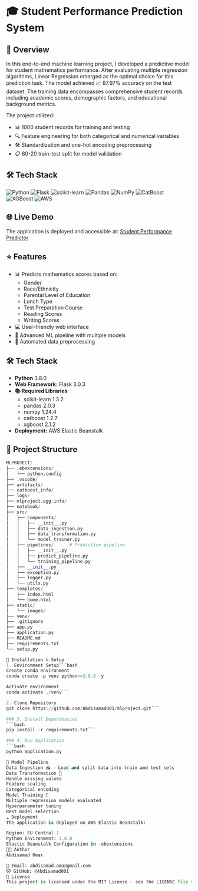 # 🎓 Student Performance Prediction System

## 🔎 Overview
In this end-to-end machine learning project, I developed a predictive model for student mathematics performance. After evaluating multiple regression algorithms, Linear Regression emerged as the optimal choice for this prediction task. The model achieved 📈 87.97% accuracy on the test dataset. The training data encompasses comprehensive student records including academic scores, demographic factors, and educational background metrics.

The project utilized:
- 📊 1000 student records for training and testing 
- 🔍 Feature engineering for both categorical and numerical variables
- 🛠️ Standardization and one-hot encoding preprocessing
- 📋 80-20 train-test split for model validation

## 🛠️ Tech Stack
![Python](https://img.shields.io/badge/python-3.8.0-blue)
![Flask](https://img.shields.io/badge/Flask-3.0.3-green)
![scikit-learn](https://img.shields.io/badge/scikit--learn-1.3.2-orange)
![Pandas](https://img.shields.io/badge/pandas-2.0.3-yellow)
![NumPy](https://img.shields.io/badge/numpy-1.24.4-blue)
![CatBoost](https://img.shields.io/badge/catboost-1.2.7-red)
![XGBoost](https://img.shields.io/badge/xgboost-2.1.2-purple)
![AWS](https://img.shields.io/badge/AWS-ElasticBeanstalk-orange)

## 🌐 Live Demo
The application is deployed and accessible at:
[Student Performance Predictor](http://studentmathgrade-env-1.eba-qhcwims9.eu-central-1.elasticbeanstalk.com/)

## ⭐ Features
- 📊 Predicts mathematics scores based on:
  - Gender
  - Race/Ethnicity
  - Parental Level of Education
  - Lunch Type
  - Test Preparation Course
  - Reading Scores
  - Writing Scores
- 💻 User-friendly web interface
- 🔄 Advanced ML pipeline with multiple models
- 🤖 Automated data preprocessing

## 🛠️ Tech Stack
- **Python** 3.8.0
- **Web Framework:** Flask 3.0.3
- **📚 Required Libraries**
  - scikit-learn 1.3.2
  - pandas 2.0.3
  - numpy 1.24.4
  - catboost 1.2.7
  - xgboost 2.1.2
- **Deployment:** AWS Elastic Beanstalk

## 📂 Project Structure
```python
MLPROJECT/
├── .ebextensions/         
│   └── python.config
├── .vscode/              
├── artifacts/            
├── catboost_info/        
├── logs/                
├── mlproject.egg-info/  
├── notebook/             
├── src/                 
│   ├── components/      
│   │   ├── __init__.py
│   │   ├── data_ingestion.py
│   │   ├── data_transformation.py
│   │   └── model_trainer.py
│   ├── pipelines/      # Prediction pipeline
│   │   ├── __init__.py
│   │   ├── predict_pipeline.py
│   │   └── training_pipeline.py
│   ├── __init__.py
│   ├── exception.py    
│   ├── logger.py     
│   └── utils.py      
├── templates/         
│   ├── index.html   
│   └── home.html    
├── static/            
│   └── images/      
├── venv/             
├── .gitignore      
├── app.py           
├── application.py 
├── README.md       
├── requirements.txt
└── setup.py

🚀 Installation & Setup
1. Environment Setup```bash
Create conda environment
conda create -p venv python==3.8.0 -y

Activate environment
conda activate ./venv```

2. Clone Repository
git clone https://github.com/Abdisamad001/mlproject.git```

### 3. Install Dependencies
```bash
pip install -r requirements.txt```

### 4. Run Application
```bash
python application.py

🔄 Model Pipeline
Data Ingestion 📥 - Load and split data into train and test sets
Data Transformation 🔄
Handle missing values
Feature scaling
Categorical encoding
Model Training 🎯
Multiple regression models evaluated
Hyperparameter tuning
Best model selection
☁️ Deployment
The application is deployed on AWS Elastic Beanstalk:

Region: EU Central 1
Python Environment: 3.8.0
Elastic Beanstalk Configuration in .ebextensions
👨‍💻 Author
Abdisamad Omar

📧 Email: abdisamad.oma@gmail.com
🐱 GitHub: @Abdisamad001
📄 License
This project is licensed under the MIT License - see the LICENSE file for details


